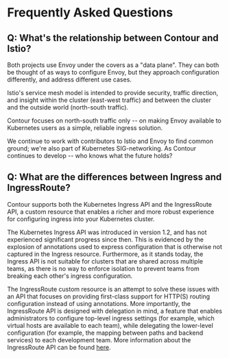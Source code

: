 # Frequently Asked Questions

## Q: What's the relationship between Contour and Istio? 

Both projects use Envoy under the covers as a "data plane". They can both be thought of as ways to configure Envoy, but they approach configuration differently, and address different use cases.

Istio's service mesh model is intended to provide security, traffic direction, and insight within the cluster (east-west traffic) and between the cluster and the outside world (north-south traffic).

Contour focuses on north-south traffic only -- on making Envoy available to Kubernetes users as a simple, reliable ingress solution.

We continue to work with contributors to Istio and Envoy to find common ground; we're also part of Kubernetes SIG-networking. As Contour continues to develop -- who knows what the future holds?

## Q: What are the differences between Ingress and IngressRoute?

Contour supports both the Kubernetes Ingress API and the IngressRoute API, a
custom resource that enables a richer and more robust experience for configuring
ingress into your Kubernetes cluster.

The Kubernetes Ingress API was introduced in version 1.2, and has not
experienced significant progress since then. This is evidenced by the explosion
of annotations used to express configuration that is otherwise not captured in
the Ingress resource. Furthermore, as it stands today, the Ingress API is not
suitable for clusters that are shared across multiple teams, as there is no way
to enforce isolation to prevent teams from breaking each other's ingress
configuration.

The IngressRoute custom resource is an attempt to solve these issues with an API
that focuses on providing first-class support for HTTP(S) routing configuration
instead of using annotations. More importantly, the IngressRoute API is designed
with delegation in mind, a feature that enables administrators to configure
top-level ingress settings (for example, which virtual hosts are available to
each team), while delegating the lower-level configuration (for example, the
mapping between paths and backend services) to each development team. More
information about the IngressRoute API can be found
[here](docs/ingressroute.md).
